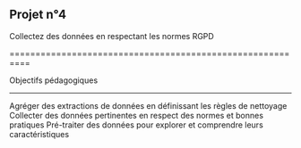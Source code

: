 Projet n°4
----------

Collectez des données en respectant les normes RGPD

==========================================================

Objectifs pédagogiques

---------------------

Agréger des extractions de données en définissant les règles de nettoyage
Collecter des données pertinentes en respect des normes et bonnes pratiques
Pré-traiter des données pour explorer et comprendre leurs caractéristiques
